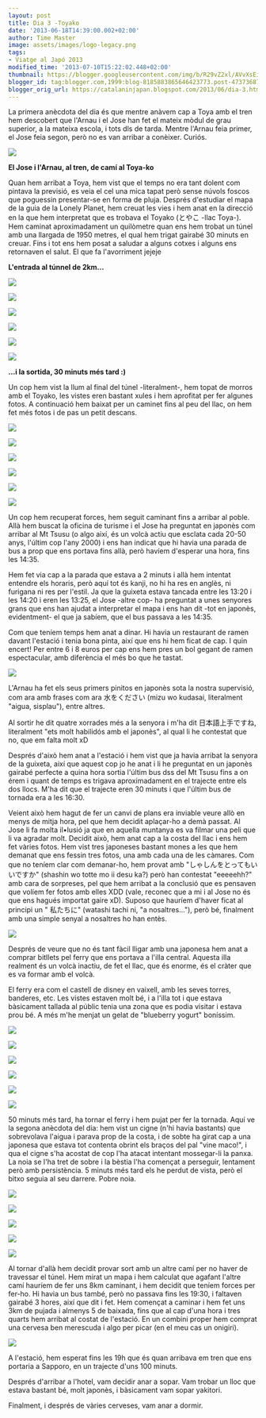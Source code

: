 ```yaml
---
layout: post
title: Dia 3 -Toyako
date: '2013-06-18T14:39:00.002+02:00'
author: Time Master
image: assets/images/logo-legacy.png
tags:
- Viatge al Japó 2013
modified_time: '2013-07-10T15:22:02.448+02:00'
thumbnail: https://blogger.googleusercontent.com/img/b/R29vZ2xl/AVvXsEiM14nm962byga8vV9fssI0CPF7SxFQDCVPse_nRoseWTtDykT6aZZ4OMP1nMJpJdhSKEJKrW2qIum92fiSNmfZduFl-TJNHhuxjOXVLgSdf0Weobw_CtlJYFS1IGhclreUvzTv2a085z8/s72-c/DSCN4627.JPG
blogger_id: tag:blogger.com,1999:blog-8185883865646423773.post-4737368798855301974
blogger_orig_url: https://catalaninjapan.blogspot.com/2013/06/dia-3.html
---
```


La primera anècdota del dia és que mentre anàvem cap a Toya amb el tren hem descobert que l'Arnau i el Jose han fet el mateix mòdul de grau superior, a la mateixa escola, i tots dls de tarda. Mentre l'Arnau feia primer, el Jose feia segon, però no es van arribar a conèixer. Curiós.  

  


[![](https://blogger.googleusercontent.com/img/b/R29vZ2xl/AVvXsEiM14nm962byga8vV9fssI0CPF7SxFQDCVPse_nRoseWTtDykT6aZZ4OMP1nMJpJdhSKEJKrW2qIum92fiSNmfZduFl-TJNHhuxjOXVLgSdf0Weobw_CtlJYFS1IGhclreUvzTv2a085z8/s320/DSCN4627.JPG)](https://blogger.googleusercontent.com/img/b/R29vZ2xl/AVvXsEiM14nm962byga8vV9fssI0CPF7SxFQDCVPse_nRoseWTtDykT6aZZ4OMP1nMJpJdhSKEJKrW2qIum92fiSNmfZduFl-TJNHhuxjOXVLgSdf0Weobw_CtlJYFS1IGhclreUvzTv2a085z8/s1600/DSCN4627.JPG)

**El Jose i l'Arnau, al tren, de camí al Toya-ko**
  

Quan hem arribat a Toya, hem vist que el temps no era tant dolent com pintava la previsió, es veia el cel una mica tapat però sense núvols foscos que poguessin presentar-se en forma de pluja. Després d'estudiar el mapa de la guia de la Lonely Planet, hem creuat les vies i hem anat en la direcció en la que hem interpretat que es trobava el Toyako (とやこ -llac Toya-). Hem caminat aproximadament un quilòmetre quan ens hem trobat un túnel amb una llargada de 1950 metres, el qual hem trigat gairabé 30 minuts en creuar. Fins i tot ens hem posat a saludar a alguns cotxes i alguns ens retornaven el salut. El que fa l'avorriment jejeje  

  


**L'entrada al túnnel de 2km...**

[![](https://blogger.googleusercontent.com/img/b/R29vZ2xl/AVvXsEhl4tBo6nCy9tw7V-lJo-LSawp-gpJ0mCYQjLBXCR2H3_f17A_F1JXbTAMwA43wsECIUWNNFpFwdK342T_B1K3wb66BMMVNzbx05w7Qn5W9Ltj-e8ByCT4rNpNyMJDNDPcc_o13yR9HpLM/s320/DSCN4645.JPG)](https://blogger.googleusercontent.com/img/b/R29vZ2xl/AVvXsEhl4tBo6nCy9tw7V-lJo-LSawp-gpJ0mCYQjLBXCR2H3_f17A_F1JXbTAMwA43wsECIUWNNFpFwdK342T_B1K3wb66BMMVNzbx05w7Qn5W9Ltj-e8ByCT4rNpNyMJDNDPcc_o13yR9HpLM/s1600/DSCN4645.JPG)
  


[![](https://blogger.googleusercontent.com/img/b/R29vZ2xl/AVvXsEjaEIxlQQj3hkB2osWtBDagngxhEnUi02elqI3ZYe0uIcYz30nc2xSKJbRcvRYBvFXxX2x_dALUHWitSOTp0-ToHK1ITat5K49NuXXqXD59BjhXp3Ftil_1R_FlGajLaFRP1hGwIhE-Gz8/s320/DSCN4648.JPG)](https://blogger.googleusercontent.com/img/b/R29vZ2xl/AVvXsEjaEIxlQQj3hkB2osWtBDagngxhEnUi02elqI3ZYe0uIcYz30nc2xSKJbRcvRYBvFXxX2x_dALUHWitSOTp0-ToHK1ITat5K49NuXXqXD59BjhXp3Ftil_1R_FlGajLaFRP1hGwIhE-Gz8/s1600/DSCN4648.JPG)
  


[![](https://blogger.googleusercontent.com/img/b/R29vZ2xl/AVvXsEhnjDMaXIIIYpZYq-SBosfl9IsM6saH465N_YNc0fsp8Dt6YpgD2ik5avSOHHls8wzpZ2iqhQNuHlDMtXilGD3F36Rucr1lgnUgxEh7kFrLKXmqWvmdQVgr8ozgF6-Ay1rvQGw0J6G0PdI/s320/DSCN4650.JPG)](https://blogger.googleusercontent.com/img/b/R29vZ2xl/AVvXsEhnjDMaXIIIYpZYq-SBosfl9IsM6saH465N_YNc0fsp8Dt6YpgD2ik5avSOHHls8wzpZ2iqhQNuHlDMtXilGD3F36Rucr1lgnUgxEh7kFrLKXmqWvmdQVgr8ozgF6-Ay1rvQGw0J6G0PdI/s1600/DSCN4650.JPG)
  


[![](https://blogger.googleusercontent.com/img/b/R29vZ2xl/AVvXsEggbKITOQmGMuySZtl5Hiw-oo-o9FuiYBvVfsq3h0a59eCEIf6okfi8buz-XKf4IV-iTQ9poW9m6ZPyJMEmpS2ErXU6EKEUO00PpWTqiktqB7fGHZtx29mSSK0R6sIuADKgg0uLQC2_DNI/s320/DSCN4653.JPG)](https://blogger.googleusercontent.com/img/b/R29vZ2xl/AVvXsEggbKITOQmGMuySZtl5Hiw-oo-o9FuiYBvVfsq3h0a59eCEIf6okfi8buz-XKf4IV-iTQ9poW9m6ZPyJMEmpS2ErXU6EKEUO00PpWTqiktqB7fGHZtx29mSSK0R6sIuADKgg0uLQC2_DNI/s1600/DSCN4653.JPG)
  


[![](https://blogger.googleusercontent.com/img/b/R29vZ2xl/AVvXsEi3YSyriEdemPIKab3FFQb5soirEE2c13YngHCvseXnOQVf0LjWsJOD2yWg_JQ6Q2m-4drA1LkE4UCwpKqvOTDr7C35atPuIJUWSy3cr-8q341pjUOoTzaymzZK5grJmiSZi0ES_-DJKRo/s320/DSCN4655.JPG)](https://blogger.googleusercontent.com/img/b/R29vZ2xl/AVvXsEi3YSyriEdemPIKab3FFQb5soirEE2c13YngHCvseXnOQVf0LjWsJOD2yWg_JQ6Q2m-4drA1LkE4UCwpKqvOTDr7C35atPuIJUWSy3cr-8q341pjUOoTzaymzZK5grJmiSZi0ES_-DJKRo/s1600/DSCN4655.JPG)
  


[![](https://blogger.googleusercontent.com/img/b/R29vZ2xl/AVvXsEiiCl8vPEIIYFd7K5IvhUsVyPh60ZerCbJLBo3Vv5VuC2Xk_NPv8uC6q-Ryas6qPQxNQCqV16-clZEh-HrU46E-8vi8KGLewO8EwHsLEyLTLomBYjPC29EicCT7vmw-nKihmANXrmtQYKA/s320/DSCN4656.JPG)](https://blogger.googleusercontent.com/img/b/R29vZ2xl/AVvXsEiiCl8vPEIIYFd7K5IvhUsVyPh60ZerCbJLBo3Vv5VuC2Xk_NPv8uC6q-Ryas6qPQxNQCqV16-clZEh-HrU46E-8vi8KGLewO8EwHsLEyLTLomBYjPC29EicCT7vmw-nKihmANXrmtQYKA/s1600/DSCN4656.JPG)

**...i la sortida, 30 minuts més tard :)**
  

Un cop hem vist la llum al final del túnel -literalment-, hem topat de morros amb el Toyako, les vistes eren bastant xules i hem aprofitat per fer algunes fotos. A continuació hem baixat per un caminet fins al peu del llac, on hem fet més fotos i de pas un petit descans.  

  


[![](https://blogger.googleusercontent.com/img/b/R29vZ2xl/AVvXsEhAXWw1e4BOxlZEV8EfaxPKgE7khXO9g-EvtgDSqfOJe3uAKLqMBV2QZclmf2bnqw8aokKwa-DI315VrHhM5bKY4Tca1eFRH3EvdjDtdcQ-AISMsprRTBSVJZLp-FuZhSJYwsSINybCwDE/s320/DSCN4637.JPG)](https://blogger.googleusercontent.com/img/b/R29vZ2xl/AVvXsEhAXWw1e4BOxlZEV8EfaxPKgE7khXO9g-EvtgDSqfOJe3uAKLqMBV2QZclmf2bnqw8aokKwa-DI315VrHhM5bKY4Tca1eFRH3EvdjDtdcQ-AISMsprRTBSVJZLp-FuZhSJYwsSINybCwDE/s1600/DSCN4637.JPG)
  


[![](https://blogger.googleusercontent.com/img/b/R29vZ2xl/AVvXsEiwODu9wGhHPrLI5MLg8o16sGmm3zuIpSyw9dVmn3LuQjrp46xicgpo5M7S8r6wQXzxic4TPeI7vYMMmShioZQ-Avse-O7aJH1Om2B52ZTOKAY3mzt_8hxmF_aETRQli9xAqEBjd5syeKg/s320/DSCN4643.JPG)](https://blogger.googleusercontent.com/img/b/R29vZ2xl/AVvXsEiwODu9wGhHPrLI5MLg8o16sGmm3zuIpSyw9dVmn3LuQjrp46xicgpo5M7S8r6wQXzxic4TPeI7vYMMmShioZQ-Avse-O7aJH1Om2B52ZTOKAY3mzt_8hxmF_aETRQli9xAqEBjd5syeKg/s1600/DSCN4643.JPG)
  


[![](https://blogger.googleusercontent.com/img/b/R29vZ2xl/AVvXsEjlKPfPSJOJbvVxaMQQ8xhBIxxF161w22BSGLOc_GsfLTunNye_f3-jdAJGamLP9BqeLm-T4tDfmLxeBC2V4Sbm1_DB_8xJdbXlqYkYgB1b8DKdOQCHrqZTCIQi11ekVZqp3EkkpWYAVdM/s320/DSCN4669.JPG)](https://blogger.googleusercontent.com/img/b/R29vZ2xl/AVvXsEjlKPfPSJOJbvVxaMQQ8xhBIxxF161w22BSGLOc_GsfLTunNye_f3-jdAJGamLP9BqeLm-T4tDfmLxeBC2V4Sbm1_DB_8xJdbXlqYkYgB1b8DKdOQCHrqZTCIQi11ekVZqp3EkkpWYAVdM/s1600/DSCN4669.JPG)
  


[![](https://blogger.googleusercontent.com/img/b/R29vZ2xl/AVvXsEhQd7ysbyroDnDtX3NRpqXgnCHJ5na7tYRwFaZ-_7YQJKjJpuL-BunTUDokAvk6Tquux1XqEEwVd-qltYjU0_5ccN-LWiWO6eTOlTmVaatr9TvbpSZGZ8c0WEHqpUCwzmbr8-kRn9Buvnk/s320/DSCN4671.JPG)](https://blogger.googleusercontent.com/img/b/R29vZ2xl/AVvXsEhQd7ysbyroDnDtX3NRpqXgnCHJ5na7tYRwFaZ-_7YQJKjJpuL-BunTUDokAvk6Tquux1XqEEwVd-qltYjU0_5ccN-LWiWO6eTOlTmVaatr9TvbpSZGZ8c0WEHqpUCwzmbr8-kRn9Buvnk/s1600/DSCN4671.JPG)
  


[![](https://blogger.googleusercontent.com/img/b/R29vZ2xl/AVvXsEiY3q-mzf1PNdbJ7EStUkKA-aA2prVUaKAGnxJDQWjyLerMHxlsjqEZp-cUVxFv7YCrp0OkD82wC5fxG-boh2glg7tTIna5AtKiegcznKsbbHrmz3YKx-0t_5-sxHoZLkGxx-TYZm5TMaA/s320/DSCN4702.JPG)](https://blogger.googleusercontent.com/img/b/R29vZ2xl/AVvXsEiY3q-mzf1PNdbJ7EStUkKA-aA2prVUaKAGnxJDQWjyLerMHxlsjqEZp-cUVxFv7YCrp0OkD82wC5fxG-boh2glg7tTIna5AtKiegcznKsbbHrmz3YKx-0t_5-sxHoZLkGxx-TYZm5TMaA/s1600/DSCN4702.JPG)
  


[![](https://blogger.googleusercontent.com/img/b/R29vZ2xl/AVvXsEi8xEx197k14HJtagExmS33L_VpRp0TfMnK0YjciM5AmhnPnU-6TBVo7bcPP8xsOKQrHuKH9MQGubMs72bQezMq0UEKfgrQt2aTVe9WtTg57_JjnGolagsNJWB5P4yrUEUOjy0idv3AtZU/s320/DSCN4704.JPG)](https://blogger.googleusercontent.com/img/b/R29vZ2xl/AVvXsEi8xEx197k14HJtagExmS33L_VpRp0TfMnK0YjciM5AmhnPnU-6TBVo7bcPP8xsOKQrHuKH9MQGubMs72bQezMq0UEKfgrQt2aTVe9WtTg57_JjnGolagsNJWB5P4yrUEUOjy0idv3AtZU/s1600/DSCN4704.JPG)
  

  

Un cop hem recuperat forces, hem seguit caminant fins a arribar al poble. Allà hem buscat la oficina de turisme i el Jose ha preguntat en japonès com arribar al Mt Tsusu (o algo així, és un volcà actiu que esclata cada 20-50 anys, l'últim cop l'any 2000) i ens han indicat que hi havia una parada de bus a prop que ens portava fins allà, però havíem d'esperar una hora, fins les 14:35.  

  

Hem fet via cap a la parada que estava a 2 minuts i allà hem intentat entendre els horaris, però aquí tot és kanji, no hi ha res en anglès, ni furigana ni res per l'estil. Ja que la guixeta estava tancada entre les 13:20 i les 14:20 i eren les 13:25, el Jose -altre cop- ha preguntat a unes senyores grans que ens han ajudat a interpretar el mapa i ens han dit -tot en japonès, evidentment- el que ja sabíem, que el bus passava a les 14:35.  

  

Com que teníem temps hem anat a dinar. Hi havia un restaurant de ramen davant l'estació i tenia bona pinta, així que ens hi hem ficat de cap. I quin encert! Per entre 6 i 8 euros per cap ens hem pres un bol gegant de ramen espectacular, amb diferència el més bo que he tastat.  

  


[![](https://blogger.googleusercontent.com/img/b/R29vZ2xl/AVvXsEgQ3eqjOkcOZ7-JPQH1KIL_yf0N1e0mCbX7JmKdGZuNCDSWVb6mtNIYDzXkOT-uSQ_O6-rj_vweXb7bWYsyTkE1nF4Gn2iI1zLZxk9-5yD0PcZeHpDSjtVud4xoTBDOfkNDOzXnyejG3HY/s320/DSCN4708.JPG)](https://blogger.googleusercontent.com/img/b/R29vZ2xl/AVvXsEgQ3eqjOkcOZ7-JPQH1KIL_yf0N1e0mCbX7JmKdGZuNCDSWVb6mtNIYDzXkOT-uSQ_O6-rj_vweXb7bWYsyTkE1nF4Gn2iI1zLZxk9-5yD0PcZeHpDSjtVud4xoTBDOfkNDOzXnyejG3HY/s1600/DSCN4708.JPG)
  

L'Arnau ha fet els seus primers pinitos en japonès sota la nostra supervisió, com ara amb frases com ara 水をください (mizu wo kudasai, literalment "aigua, sisplau"), entre altres.  

  

Al sortir he dit quatre xorrades més a la senyora i m'ha dit 日本語上手ですね, literalment "ets molt habilidós amb el japonès", al qual li he contestat que no, que em falta molt xD  

  

Després d'això hem anat a l'estació i hem vist que ja havia arribat la senyora de la guixeta, així que aquest cop jo he anat i li he preguntat en un japonès gairabé perfecte a quina hora sortia l'últim bus dss del Mt Tsusu fins a on érem i quant de temps es trigava aproximadament en el trajecte entre els dos llocs. M'ha dit que el trajecte eren 30 minuts i que l'últim bus de tornada era a les 16:30.  

  

Veient això hem hagut de fer un canvi de plans era inviable veure allò en menys de mitja hora, pel que hem decidit aplaçar-ho a demà passat. Al Jose li fa molta il•lusió ja que en aquella muntanya es va filmar una peli que li va agradar molt. Decidit això, hem anat cap a la costa del llac i ens hem fet vàries fotos. Hem vist tres japoneses bastant mones a les que hem demanat que ens fessin tres fotos, una amb cada una de les càmares. Com que no teníem clar com demanar-ho, hem provat amb "しゃしんをとってもいいですか" (shashin wo totte mo ii desu ka?) però han contestat "eeeeehh?" amb cara de sorpreses, pel que hem arribat a la conclusió que es pensaven que volíem fer fotos amb elles XDD (vale, reconec que a mi i al Jose no és que ens hagués importat gaire xD). Suposo que hauríem d'haver ficat al principi un " 私たちに" (watashi tachi ni, "a nosaltres..."), però bé, finalment amb una simple senyal a nosaltres ho han entès.  

  


[![](https://blogger.googleusercontent.com/img/b/R29vZ2xl/AVvXsEiSqtmqugoWu_UJuDfyErno26HIByyoF-KDWw9fqRwkMGgT_dGQ_NB4qAtJFc7wHmaM3__IvRYHD7xPaELglAFRRlZ9qYKe3-IE_hGb6coosUsr2cTKv9WJG00rR6uVxO7ejN58UjcTIow/s320/DSCN4709.JPG)](https://blogger.googleusercontent.com/img/b/R29vZ2xl/AVvXsEiSqtmqugoWu_UJuDfyErno26HIByyoF-KDWw9fqRwkMGgT_dGQ_NB4qAtJFc7wHmaM3__IvRYHD7xPaELglAFRRlZ9qYKe3-IE_hGb6coosUsr2cTKv9WJG00rR6uVxO7ejN58UjcTIow/s1600/DSCN4709.JPG)
  

  

Després de veure que no és tant fàcil lligar amb una japonesa hem anat a comprar bitllets pel ferry que ens portava a l'illa central. Aquesta illa realment és un volcà inactiu, de fet el llac, que és enorme, és el cràter que es va formar amb el volcà.  

  

El ferry era com el castell de disney en vaixell, amb les seves torres, banderes, etc. Les vistes estaven molt bé, i a l'illa tot i que estava bàsicament tallada al públic tenia una zona que es podia visitar i estava prou bé. A més m'he menjat un gelat de "blueberry yogurt" boníssim.  

  


[![](https://blogger.googleusercontent.com/img/b/R29vZ2xl/AVvXsEhN6ho-u_EWtEIAhjEjD_gTG1I3DRPrCbm9Cu5lDAJGfmrornJg19v729SkT6lkre7t53s3-Pm0wZC_HKXw6nDO0or27tjtqKKEPN3HRQA1xcoMTe7brrT6i9NJ3tK0fH-YpBQSVpe0PnU/s320/DSCN4613.JPG)](https://blogger.googleusercontent.com/img/b/R29vZ2xl/AVvXsEhN6ho-u_EWtEIAhjEjD_gTG1I3DRPrCbm9Cu5lDAJGfmrornJg19v729SkT6lkre7t53s3-Pm0wZC_HKXw6nDO0or27tjtqKKEPN3HRQA1xcoMTe7brrT6i9NJ3tK0fH-YpBQSVpe0PnU/s1600/DSCN4613.JPG)
  


[![](https://blogger.googleusercontent.com/img/b/R29vZ2xl/AVvXsEgnpiM0LYt9GUKObIAyPQTzszO4tElk3bulMwgSkFG_1MpbjKwhCZy2IueTG_U8jjfV8zMzz02A8KPnww4AAJlvgPFMlXhE-wUAerQH0V-t0s4mAq60_OMJ44BNUMCKVtYj0XaSMFOQVG0/s320/DSCN4710.JPG)](https://blogger.googleusercontent.com/img/b/R29vZ2xl/AVvXsEgnpiM0LYt9GUKObIAyPQTzszO4tElk3bulMwgSkFG_1MpbjKwhCZy2IueTG_U8jjfV8zMzz02A8KPnww4AAJlvgPFMlXhE-wUAerQH0V-t0s4mAq60_OMJ44BNUMCKVtYj0XaSMFOQVG0/s1600/DSCN4710.JPG)
  


[![](https://blogger.googleusercontent.com/img/b/R29vZ2xl/AVvXsEilZuIyLw80cPkdwe7idcAFYSRUjY4Il7bht-jsN5feqxPzjQ-ojLqkyEaCXUwupi_6yUzTLZ63lD5ps36-77YNsWHnx39UTaLqOBJtfFrPlsKIbkepqVCSydNjznJ4w2ZEsW2aJWMM_JE/s320/DSCN4715.JPG)](https://blogger.googleusercontent.com/img/b/R29vZ2xl/AVvXsEilZuIyLw80cPkdwe7idcAFYSRUjY4Il7bht-jsN5feqxPzjQ-ojLqkyEaCXUwupi_6yUzTLZ63lD5ps36-77YNsWHnx39UTaLqOBJtfFrPlsKIbkepqVCSydNjznJ4w2ZEsW2aJWMM_JE/s1600/DSCN4715.JPG)
  


[![](https://blogger.googleusercontent.com/img/b/R29vZ2xl/AVvXsEhIAqxrzUGXCjKBq4Me_3-3g-C4bm-r2ZTYTNv8URxoI2xlo6c60bmLdttajBCNiZ55WWi9SZOmdjHQiA5NUQqvV72xvygFi5p0EWTPv399B5K1fyFhBQ-nP4-gb-dL29-UKwtHHCKPoLc/s320/DSCN4725.JPG)](https://blogger.googleusercontent.com/img/b/R29vZ2xl/AVvXsEhIAqxrzUGXCjKBq4Me_3-3g-C4bm-r2ZTYTNv8URxoI2xlo6c60bmLdttajBCNiZ55WWi9SZOmdjHQiA5NUQqvV72xvygFi5p0EWTPv399B5K1fyFhBQ-nP4-gb-dL29-UKwtHHCKPoLc/s1600/DSCN4725.JPG)
  


[![](https://blogger.googleusercontent.com/img/b/R29vZ2xl/AVvXsEjDoTj-QBIFhyChhgMpg3Qd4Rk3Mt48rlBLNZdCAbQ0oiHfON__5pv6TGdTY-8PL4KVTpBOB8NVuT4nqvk1w8C1D9aEka_uSXlgjZaazjIEIZRn_K8uC_vfgoyvlKuIiO6D4B9C5h_bO0s/s320/DSCN4736.JPG)](https://blogger.googleusercontent.com/img/b/R29vZ2xl/AVvXsEjDoTj-QBIFhyChhgMpg3Qd4Rk3Mt48rlBLNZdCAbQ0oiHfON__5pv6TGdTY-8PL4KVTpBOB8NVuT4nqvk1w8C1D9aEka_uSXlgjZaazjIEIZRn_K8uC_vfgoyvlKuIiO6D4B9C5h_bO0s/s1600/DSCN4736.JPG)
  


[![](https://blogger.googleusercontent.com/img/b/R29vZ2xl/AVvXsEiaIPx0hG5kxqe00gHgWpttZQHvhOnz57Hi0eLWFwchdU_G6iZPR3H72PCj_H5nGXqoQSlH2pr3KwIoi-J3SUHjWp32GUiguP1_ULODbF0ankrkp2TA97dyRFo3jenibQDhSMvTeW44lsM/s320/DSCN4709.JPG)](https://blogger.googleusercontent.com/img/b/R29vZ2xl/AVvXsEiaIPx0hG5kxqe00gHgWpttZQHvhOnz57Hi0eLWFwchdU_G6iZPR3H72PCj_H5nGXqoQSlH2pr3KwIoi-J3SUHjWp32GUiguP1_ULODbF0ankrkp2TA97dyRFo3jenibQDhSMvTeW44lsM/s1600/DSCN4709.JPG)
  

  

50 minuts més tard, ha tornar el ferry i hem pujat per fer la tornada. Aquí ve la segona anècdota del dia: hem vist un cigne (n'hi havia bastants) que sobrevolava l'aigua i parava prop de la costa, i de sobte ha girat cap a una japonesa que estava tot contenta obrint els braços del pal "vine maco!", i qua el cigne s'ha acostat de cop l'ha atacat intentant mossegar-li la panxa. La noia se l'ha tret de sobre i la bèstia l'ha començat a perseguir, lentament però amb persistència. 5 minuts més tard els he perdut de vista, però el bitxo seguia al seu darrere. Pobre noia.  

  


[![](https://blogger.googleusercontent.com/img/b/R29vZ2xl/AVvXsEjE7uRxAs9ejhqqCEin4dsvEL9-0g7gANulsA7dHuP3VSsyegkXHdHRCAFIcYu68r1JSVEOyhEK5rxhkcYDclL58PuXDmb8y7hXUGuPuOkEHcnM90Lm3z1jyOoscfrEOBLGgqZ9-G9J32s/s320/DSCN4744.JPG)](https://blogger.googleusercontent.com/img/b/R29vZ2xl/AVvXsEjE7uRxAs9ejhqqCEin4dsvEL9-0g7gANulsA7dHuP3VSsyegkXHdHRCAFIcYu68r1JSVEOyhEK5rxhkcYDclL58PuXDmb8y7hXUGuPuOkEHcnM90Lm3z1jyOoscfrEOBLGgqZ9-G9J32s/s1600/DSCN4744.JPG)
  


[![](https://blogger.googleusercontent.com/img/b/R29vZ2xl/AVvXsEhREA7wlRMzvg_WAaI04-IQF_DW2uV60FWysKuhgNO8YXz6aRMtCKF-JQbY06ispSkckARd105X9GzteXXI-FZ8LwMKX-vWOUmLLlsEB3baKbKhsQDPM1KittehZ5JCJ73cLJpSRNYleEs/s320/DSCN4745.JPG)](https://blogger.googleusercontent.com/img/b/R29vZ2xl/AVvXsEhREA7wlRMzvg_WAaI04-IQF_DW2uV60FWysKuhgNO8YXz6aRMtCKF-JQbY06ispSkckARd105X9GzteXXI-FZ8LwMKX-vWOUmLLlsEB3baKbKhsQDPM1KittehZ5JCJ73cLJpSRNYleEs/s1600/DSCN4745.JPG)
  


[![](https://blogger.googleusercontent.com/img/b/R29vZ2xl/AVvXsEjrgDzpPf_9L-SLs8tNedJaM-iQqKLZ39C0SLsTjaYkOGHweVhhGrdLXx1HnvKqRAx-PYMJLhcTpf-S8Ddk37Zy5cITL4-xADpsMXlJAWZV10t2tYx_WnF5_HYdxgmMLkwlhp1IL7OmhL8/s320/DSCN4750.JPG)](https://blogger.googleusercontent.com/img/b/R29vZ2xl/AVvXsEjrgDzpPf_9L-SLs8tNedJaM-iQqKLZ39C0SLsTjaYkOGHweVhhGrdLXx1HnvKqRAx-PYMJLhcTpf-S8Ddk37Zy5cITL4-xADpsMXlJAWZV10t2tYx_WnF5_HYdxgmMLkwlhp1IL7OmhL8/s1600/DSCN4750.JPG)
  


[![](https://blogger.googleusercontent.com/img/b/R29vZ2xl/AVvXsEiXgc5hEi0MjhfalZ1ELsdGscFs8Lk2vXZFskf6KJZXwU96_96warr2f1un4WvuIdwybCagE59cA0H3_1bSOpQLNnE_vCOG_Ahi7GkzOkMJdVSQ6zUWZ6B3kItMlxMs7KfwbUJRM9Xd3lM/s320/DSCN4757.JPG)](https://blogger.googleusercontent.com/img/b/R29vZ2xl/AVvXsEiXgc5hEi0MjhfalZ1ELsdGscFs8Lk2vXZFskf6KJZXwU96_96warr2f1un4WvuIdwybCagE59cA0H3_1bSOpQLNnE_vCOG_Ahi7GkzOkMJdVSQ6zUWZ6B3kItMlxMs7KfwbUJRM9Xd3lM/s1600/DSCN4757.JPG)
  


[![](https://blogger.googleusercontent.com/img/b/R29vZ2xl/AVvXsEiGOQIWus_aWo_EUoAJo4CzZdorrzAPgyzqXX6q2A166K_r4XuauNxARhvekcqaLa2Ht6dcgm2cnSo_iUNGoxAlhaB59vtOMgG8mmfhTBn9S_J67SyLrXGwwr8a-AG7eQqEGzgf8EJDpRE/s320/DSCN4760.JPG)](https://blogger.googleusercontent.com/img/b/R29vZ2xl/AVvXsEiGOQIWus_aWo_EUoAJo4CzZdorrzAPgyzqXX6q2A166K_r4XuauNxARhvekcqaLa2Ht6dcgm2cnSo_iUNGoxAlhaB59vtOMgG8mmfhTBn9S_J67SyLrXGwwr8a-AG7eQqEGzgf8EJDpRE/s1600/DSCN4760.JPG)
  

  

Al tornar d'allà hem decidit provar sort amb un altre camí per no haver de travessar el túnel. Hem mirat un mapa i hem calculat que agafant l'altre camí hauríem de fer uns 8km caminant, i hem decidit que teníem forces per fer-ho. Hi havia un bus també, però no passava fins les 19:30, i faltaven gairabé 3 hores, així que dit i fet. Hem començat a caminar i hem fet uns 3km de pujada i almenys 5 de baixada, fins que al cap d'una hora i tres quarts hem arribat al costat de l'estació. En un combini proper hem comprat una cervesa ben merescuda i algo per picar (en el meu cas un onigiri).  

  


[![](https://blogger.googleusercontent.com/img/b/R29vZ2xl/AVvXsEj0QEfav3er6ccptzgcLXMTlUeEghgGuxclKm7R1KOZDwuJ1A7YEyCL1oFbvCtKLkU19R_3985o38V36AyqyZlb2Glx7o0_1Q8yOlli6W0h0XpYAJCOvCpRxC8IjrHhwazzvf1-_zxOBMc/s320/DSCN4782.JPG)](https://blogger.googleusercontent.com/img/b/R29vZ2xl/AVvXsEj0QEfav3er6ccptzgcLXMTlUeEghgGuxclKm7R1KOZDwuJ1A7YEyCL1oFbvCtKLkU19R_3985o38V36AyqyZlb2Glx7o0_1Q8yOlli6W0h0XpYAJCOvCpRxC8IjrHhwazzvf1-_zxOBMc/s1600/DSCN4782.JPG)
  

  

A l'estació, hem esperat fins les 19h que és quan arribava em tren que ens portaria a Sapporo, en un trajecte d'uns 100 minuts.  

  

Després d'arribar a l'hotel, vam decidir anar a sopar. Vam trobar un lloc que estava bastant bé, molt japonès, i bàsicament vam sopar yakitori.  

  

Finalment, i després de vàries cerveses, vam anar a dormir.